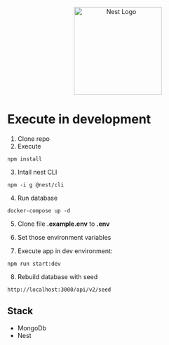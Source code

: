 <p align="center">
  <a href="http://nestjs.com/" target="blank"><img src="https://nestjs.com/img/logo-small.svg" width="200" alt="Nest Logo" /></a>
</p>

# Execute in development

1. Clone repo
2. Execute

```
npm install
```

3. Intall nest CLI

```
npm -i g @nest/cli
```

4. Run database

```
docker-compose up -d
```

5. Clone file **.example.env** to **.env**

6. Set those environment variables

7. Execute app in dev environment:

```
npm run start:dev
```

8. Rebuild database with seed

```
http://localhost:3000/api/v2/seed
```

## Stack

- MongoDb
- Nest
